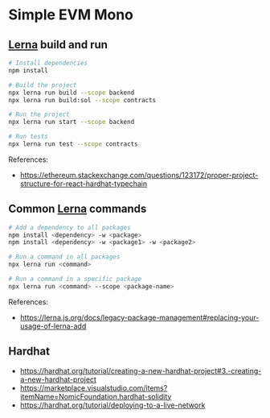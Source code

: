 # Simple EVM Mono

## [Lerna](https://lerna.js.org/docs/lerna-and-nx) build and run

```bash
# Install dependencies
npm install

# Build the project
npx lerna run build --scope backend
npx lerna run build:sol --scope contracts

# Run the project
npx lerna run start --scope backend

# Run tests
npx lerna run test --scope contracts
```

References:
- https://ethereum.stackexchange.com/questions/123172/proper-project-structure-for-react-hardhat-typechain

## Common [Lerna](https://lerna.js.org/docs/lerna-and-nx) commands

```bash
# Add a dependency to all packages
npm install <dependency> -w <package>
npm install <dependency> -w <package1> -w <package2>

# Run a command in all packages
npx lerna run <command>

# Run a command in a specific package
npx lerna run <command> --scope <package-name>
```

References:
- https://lerna.js.org/docs/legacy-package-management#replacing-your-usage-of-lerna-add

## Hardhat

- https://hardhat.org/tutorial/creating-a-new-hardhat-project#3.-creating-a-new-hardhat-project
- https://marketplace.visualstudio.com/items?itemName=NomicFoundation.hardhat-solidity
- https://hardhat.org/tutorial/deploying-to-a-live-network
